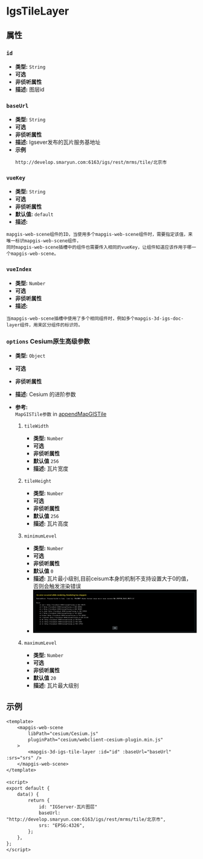 # IgsTileLayer

## 属性

### `id`

- **类型:** `String`
- **可选**
- **非侦听属性**
- **描述:** 图层id
### `baseUrl`

- **类型:** `String`
- **可选**
- **非侦听属性**
- **描述:** Igsever发布的瓦片服务基地址
- **示例**
  ```
  http://develop.smaryun.com:6163/igs/rest/mrms/tile/北京市
  ```

### `vueKey`

- **类型:** `String`
- **可选**
- **非侦听属性**
- **默认值:** `default`
- **描述:** 
```
mapgis-web-scene组件的ID，当使用多个mapgis-web-scene组件时，需要指定该值，来唯一标识mapgis-web-scene组件，
同时mapgis-web-scene插槽中的组件也需要传入相同的vueKey，让组件知道应该作用于哪一个mapgis-web-scene。
```

### `vueIndex`

- **类型:** `Number`
- **可选**
- **非侦听属性**
- **描述:** 
```
当mapgis-web-scene插槽中使用了多个相同组件时，例如多个mapgis-3d-igs-doc-layer组件，用来区分组件的标识符。
```

### `options`  Cesium原生高级参数
- **类型:** `Object`
- **可选**
- **非侦听属性**
- **描述:** Cesium 的进阶参数
- **参考:** <br>
  `MapGISTile参数` in [appendMapGISTile](http://develop.smaryun.com/docs/cesium/module-%25E5%25AE%25A2%25E6%2588%25B7%25E7%25AB%25AF%25E6%2595%25B0%25E6%258D%25AE%25E6%259C%258D%25E5%258A%25A1.TilesLayer.html#appendMapGISTile)

  1. `tileWidth`
      - **类型:** `Number`
      - **可选**
      - **非侦听属性**
      - **默认值** `256`
      - **描述:** 瓦片宽度

  2. `tileHeight`
     - **类型:** `Number`
     - **可选**
     - **非侦听属性**
     - **默认值** `256`
     - **描述:** 瓦片高度

  3. `minimumLevel`
     - **类型:** `Number`
     - **可选**
     - **非侦听属性**
     - **默认值** `0`
     - **描述:** 瓦片最小级别,目前ceisum本身的机制不支持设置大于0的值，否则会触发渲染错误
     - ![渲染错误](../../../images/layer/minzoom-error.png)

  4. `maximumLevel`
     - **类型:** `Number`
     - **可选**
     - **非侦听属性**
     - **默认值** `20`
     - **描述:** 瓦片最大级别

## 示例

```vue
<template>
    <mapgis-web-scene
        libPath="cesium/Cesium.js"
        pluginPath="cesium/webclient-cesium-plugin.min.js"
    >
        <mapgis-3d-igs-tile-layer :id="id" :baseUrl="baseUrl" :srs="srs" />
    </mapgis-web-scene>
</template>

<script>
export default {
    data() {
        return {
            id: "IGServer-瓦片图层"
            baseUrl: "http://develop.smaryun.com:6163/igs/rest/mrms/tile/北京市",
            srs: "EPSG:4326",
        };
    },
};
</script>
```